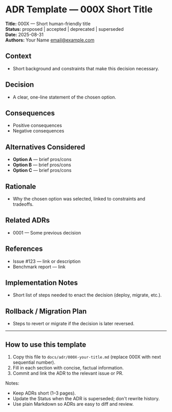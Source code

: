 <!--
How to use this template (atomic ADR guidance):
1. Copy this file to [`docs/adr/000X-your-title.md`](docs/adr/0001-your-title.md:1) — replace 000X with the next sequential ID.
2. Keep each ADR atomic: document a single, self-contained decision. Keep it concise (1–3 pages).
3. Fill required metadata (Title, Status, Date, Authors), then add minimal Context, Decision, Consequences, Alternatives, and Rationale.
4. Do not embed long design documents — link to them instead (use References).
5. When superseding a decision, create a new ADR and set Status: superseded; do not overwrite historical ADR text.
6. Commit ADRs alongside the related code/PR and reference the issue/PR for traceability.
-->
<!-- ADR Template -->

# ADR Template — 000X Short Title

<!-- Metadata -->

**Title:** 000X — Short human-friendly title  
**Status:** proposed | accepted | deprecated | superseded  
**Date:** 2025-08-31  
**Authors:** Your Name <email@example.com>

## Context

- Short background and constraints that make this decision necessary.

## Decision

- A clear, one-line statement of the chosen option.

## Consequences

- Positive consequences
- Negative consequences

## Alternatives Considered

- **Option A** — brief pros/cons
- **Option B** — brief pros/cons
- **Option C** — brief pros/cons

## Rationale

- Why the chosen option was selected, linked to constraints and tradeoffs.

## Related ADRs

- 0001 — Some previous decision

## References

- Issue #123 — link or description
- Benchmark report — link

## Implementation Notes

- Short list of steps needed to enact the decision (deploy, migrate, etc.).

## Rollback / Migration Plan

- Steps to revert or migrate if the decision is later reversed.

---

## How to use this template

1. Copy this file to `docs/adr/000X-your-title.md` (replace 000X with next sequential number).
2. Fill in each section with concise, factual information.
3. Commit and link the ADR to the relevant issue or PR.

Notes:

- Keep ADRs short (1–3 pages).
- Update the Status when the ADR is superseded; don't rewrite history.
- Use plain Markdown so ADRs are easy to diff and review.
